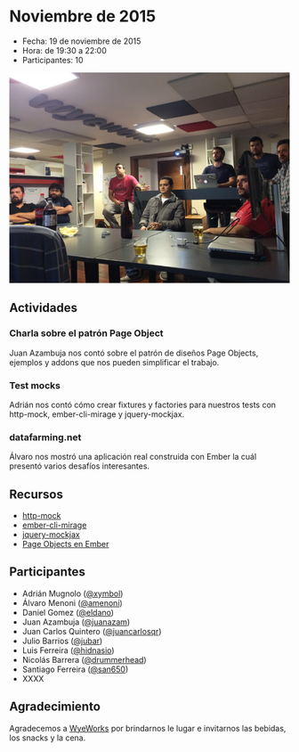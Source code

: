 # Noviembre de 2015

* Fecha: 19 de noviembre de 2015
* Hora: de 19:30 a 22:00
* Participantes: 10

![Foto](./photo.jpg)

## Actividades

### Charla sobre el patrón Page Object

Juan Azambuja nos contó sobre el patrón de diseños Page Objects, ejemplos y
addons que nos pueden simplificar el trabajo.

### Test mocks

Adrián nos contó cómo crear fixtures y factories para nuestros tests con
http-mock, ember-cli-mirage y jquery-mockjax.

### datafarming.net

Álvaro nos mostró una aplicación real construida con Ember la cuál presentó
varios desafíos interesantes.

## Recursos

* [http-mock](http://ember-cli.com/user-guide/#mocks-and-fixtures)
* [ember-cli-mirage](http://www.ember-cli-mirage.com/)
* [jquery-mockjax](https://github.com/jakerella/jquery-mockjax)
* [Page Objects en Ember](https://wyeworks.com/blog/2015/5/13/using-the-page-object-pattern-with-ember-cli/)

## Participantes

* Adrián Mugnolo ([@xymbol](https://github.com/xymbol))
* Álvaro Menoni ([@amenoni](https://github.com/amenoni))
* Daniel Gomez ([@eldano](https://github.com/eldano))
* Juan Azambuja ([@juanazam](https://github.com/juanazam))
* Juan Carlos Quintero ([@juancarlosqr](https://github.com/juancarlosqr))
* Julio Barrios ([@jubar](https://github.com/jubar))
* Luis Ferreira ([@hidnasio](https://github.com/hidnasio))
* Nicolás Barrera ([@drummerhead](https://github.com/drummerhead))
* Santiago Ferreira ([@san650](https://github.com/san650))
* XXXX

## Agradecimiento

Agradecemos a [WyeWorks](https://wyeworks.com/) por brindarnos le lugar e
invitarnos las bebidas, los snacks y la cena.
